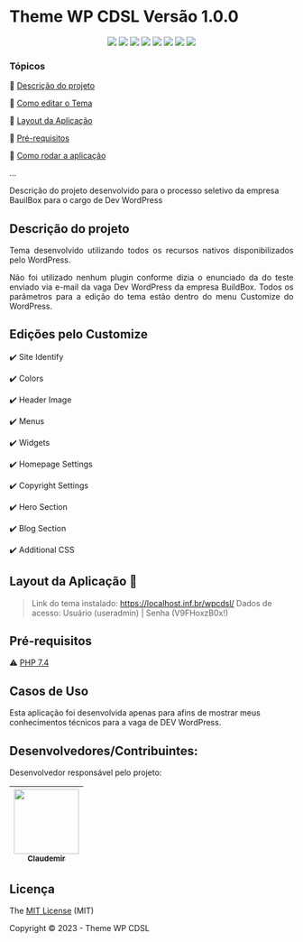 <h1>Theme WP CDSL Versão 1.0.0</h1> 

<p align="center">
  <img src="https://img.shields.io/static/v1?label=wordpress&message=development&color=blue&style=for-the-badge&logo=wordpress"/>
  <img src="https://img.shields.io/static/v1?label=storm&message=deploy&color=yellow&style=for-the-badge&logo=phpstorm"/>
  <img src="https://img.shields.io/static/v1?label=php&message=language&color=green&style=for-the-badge&logo=php"/>
  <img src="https://img.shields.io/static/v1?label=html5&message=markup&color=black&style=for-the-badge&logo=html5"/>
  <img src="https://img.shields.io/static/v1?label=normalize&message=style&color=red&style=for-the-badge&logo=css3"/>
  <img src="https://img.shields.io/static/v1?label=javascript&message=script&color=brown&style=for-the-badge&logo=javascript"/>
  <img src="http://img.shields.io/static/v1?label=TESTE&message=100%&color=GREEN&style=for-the-badge"/>
  <img src="http://img.shields.io/static/v1?label=STATUS&message=CONCLUIDO&color=GREEN&style=for-the-badge"/>
</p>

### Tópicos 

:small_blue_diamond: [Descrição do projeto](#descrição-do-projeto)

:small_blue_diamond: [Como editar o Tema](#edições-pelo-customize)

:small_blue_diamond: [Layout da Aplicação](#layout-da-aplicação-dash)

:small_blue_diamond: [Pré-requisitos](#pré-requisitos)

:small_blue_diamond: [Como rodar a aplicação](#como-rodar-a-aplicação-arrow_forward)

... 

Descrição do projeto desenvolvido para o processo seletivo da empresa BauilBox para o cargo de Dev WordPress

## Descrição do projeto 

<p align="justify">
  Tema desenvolvido utilizando todos os recursos nativos disponibilizados pelo WordPress.
</p>
<p align="justify">
  Não foi utilizado nenhum plugin conforme dizia o enunciado da do teste enviado via e-mail da vaga Dev WordPress da empresa BuildBox. Todos os parâmetros para a edição do tema estão dentro do menu Customize do WordPress.
</p>

## Edições pelo Customize

:heavy_check_mark: Site Identify

:heavy_check_mark: Colors

:heavy_check_mark: Header Image  

:heavy_check_mark: Menus 

:heavy_check_mark: Widgets

:heavy_check_mark: Homepage Settings

:heavy_check_mark: Copyright Settings

:heavy_check_mark: Hero Section

:heavy_check_mark: Blog Section

:heavy_check_mark: Additional CSS

## Layout da Aplicação :dash:

> Link do tema instalado: https://localhost.inf.br/wpcdsl/
> Dados de acesso: Usuário (useradmin) | Senha (V9FHoxzB0x!)


## Pré-requisitos

:warning: [PHP 7.4](https://www.php.net/releases/7_4_0.php)

## Casos de Uso

Esta aplicação foi desenvolvida apenas para afins de mostrar meus conhecimentos técnicos para a vaga de DEV WordPress.

## Desenvolvedores/Contribuintes:

Desenvolvedor responsável pelo projeto:

| [<img src="https://gitlab.com/uploads/-/system/user/avatar/12553201/avatar.png" width=115><br><sub>Claudemir</sub>](https://github.com/claudemirslopes) |
| :---: |

## Licença 

The [MIT License]() (MIT)

Copyright :copyright: 2023 - Theme WP CDSL

